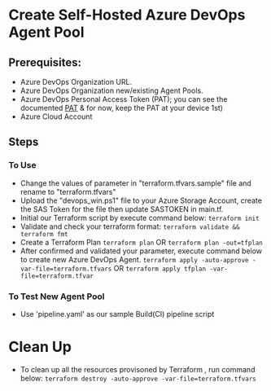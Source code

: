 # Create Self-Hosted Azure DevOps Agent Pool

## Prerequisites:
- Azure DevOps Organization URL.
- Azure DevOps Organization new/existing Agent Pools.
- Azure DevOps Personal Access Token (PAT); you can see the documented [PAT](https://learn.microsoft.com/en-us/azure/devops/pipelines/agents/v2-linux?view=azure-devops#authenticate-with-a-personal-access-token-pat) & for now, keep the PAT at your device 1st)
- Azure Cloud Account

## Steps

### To Use
- Change the values of parameter in "terraform.tfvars.sample" file and rename to "terraform.tfvars"
- Upload the "devops_win.ps1" file to your Azure Storage Account, create the SAS Token for the file then update SASTOKEN in main.tf.
- Initial our Terraform script by execute command below:
`terraform init`
- Validate and check your terraform format:
`terraform validate && terraform fmt`
- Create a Terraform Plan
`terraform plan` OR `terraform plan -out=tfplan`
- After confirmed and validated your parameter, execute command below to create new Azure DevOps Agent.
`terraform apply -auto-approve -var-file=terraform.tfvars` OR `terraform apply tfplan -var-file=terraform.tfvar`

### To Test New Agent Pool
- Use 'pipeline.yaml' as our sample Build(CI) pipeline script

# Clean Up
- To clean up all the resources provisoned by Terraform , run command below:
`terraform destroy -auto-approve -var-file=terraform.tfvars` 